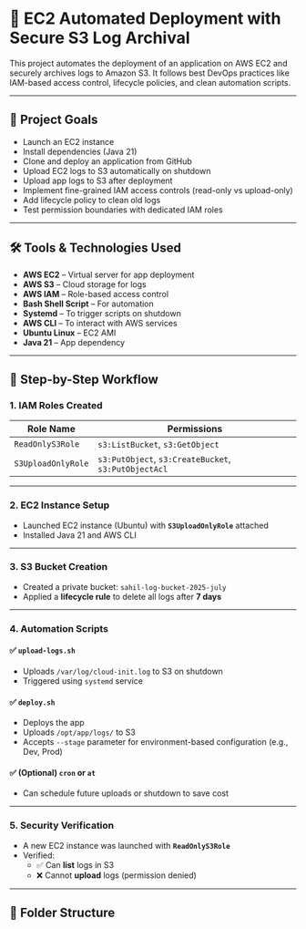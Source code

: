 # 🚀 EC2 Automated Deployment with Secure S3 Log Archival

This project automates the deployment of an application on AWS EC2 and securely archives logs to Amazon S3. It follows best DevOps practices like IAM-based access control, lifecycle policies, and clean automation scripts.

---

## 📌 Project Goals

- Launch an EC2 instance
- Install dependencies (Java 21)
- Clone and deploy an application from GitHub
- Upload EC2 logs to S3 automatically on shutdown
- Upload app logs to S3 after deployment
- Implement fine-grained IAM access controls (read-only vs upload-only)
- Add lifecycle policy to clean old logs
- Test permission boundaries with dedicated IAM roles

---

## 🛠️ Tools & Technologies Used

- **AWS EC2** – Virtual server for app deployment  
- **AWS S3** – Cloud storage for logs  
- **AWS IAM** – Role-based access control  
- **Bash Shell Script** – For automation  
- **Systemd** – To trigger scripts on shutdown  
- **AWS CLI** – To interact with AWS services  
- **Ubuntu Linux** – EC2 AMI  
- **Java 21** – App dependency

---

## 🧰 Step-by-Step Workflow

### 1. IAM Roles Created
| Role Name         | Permissions |
|------------------|-------------|
| `ReadOnlyS3Role` | `s3:ListBucket`, `s3:GetObject` |
| `S3UploadOnlyRole` | `s3:PutObject`, `s3:CreateBucket`, `s3:PutObjectAcl` |

---

### 2. EC2 Instance Setup
- Launched EC2 instance (Ubuntu) with **`S3UploadOnlyRole`** attached
- Installed Java 21 and AWS CLI

---

### 3. S3 Bucket Creation
- Created a private bucket: `sahil-log-bucket-2025-july`
- Applied a **lifecycle rule** to delete all logs after **7 days**

---

### 4. Automation Scripts

#### ✅ `upload-logs.sh`
- Uploads `/var/log/cloud-init.log` to S3 on shutdown
- Triggered using `systemd` service

#### ✅ `deploy.sh`
- Deploys the app
- Uploads `/opt/app/logs/` to S3
- Accepts `--stage` parameter for environment-based configuration (e.g., Dev, Prod)

#### ✅ (Optional) `cron` or `at`
- Can schedule future uploads or shutdown to save cost

---

### 5. Security Verification
- A new EC2 instance was launched with **`ReadOnlyS3Role`**
- Verified:
  - ✅ Can **list** logs in S3
  - ❌ Cannot **upload** logs (permission denied)

---

## 📁 Folder Structure

